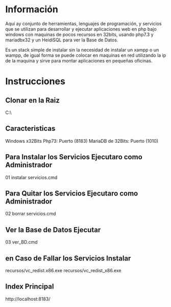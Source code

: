 
# Información
Aquí ay conjunto de herramientas, lenguajes de programación,  y servicios que se utilizan para desarrollar y ejecutar aplicaciones web en php bajo windows con maquinas de pocos recursos en 32bits, usando php7.3 y mariadbx32 y un HeidiSQL para ver la Base de Datos.

Es un stack simple de instalar sin la necesidad de instalar un xampp o un wampp, de igual forma se puede colocar en maquinas en red utilizando la ip de la maquina y sirve para montar aplicaciones en pequeñas oficinas.

# Instrucciones
## Clonar en la Raiz
C:\

## Caracteristicas
Windows x32Bits
Php73: Puerto (8183)
MariaDB de 32Bits: Puerto (1010)

## Para Instalar los Servicios Ejecutaro como Administrador
01 instalar servicios.cmd

## Para Quitar los Servicios Ejecutaro como Administrador
02 borrar servicios.cmd

## Ver la Base de Datos Ejecutar
03 ver_BD.cmd

## en Caso de Fallar los Servicios Instalar 
recursos/vc_redist.x86.exe
recursos/vc_redist_x86.exe

## Index Principal
http://localhost:8183/

